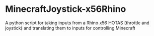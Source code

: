 # MinecraftJoystick-x56Rhino
A python script for taking inputs from a Rhino x56 HOTAS (throttle and joystick) and translating them to inputs for controlling Minecraft
